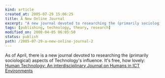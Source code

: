 ```yaml
---
kind: article
created_at: 2005-07-29 15:06:25
title: A New Online Journal
excerpt: "A new journal devoted to researching the (primarily sociological) aspects of Technology's influence"
tags: [publishing, technology, theory, research]
modified_on: 2008-04-05 06:05:50
status: publish 
path: /2005-07-29-a-new-online-journal-2
---
```


As of April, there is a new journal devoted to researching the (primarily sociological) aspects of Technology's influence. It's free, how lovely: <a title="Human Technology: An interdisciplinary Journal on Humans in ICT Environments" href="http://www.humantechnology.jyu.fi/current/">Human Technology: An interdisciplinary Journal on Humans in ICT Environments</a>